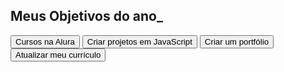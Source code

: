 <!DOCTYPE html>
<html lang="pt-br">
<head>
<meta charset="UTF-8">
<meta name="viewport" content="width=device-width, initial-scale=1.0">
<title>Meus objetivos do ano</title>
</head>


<!-- codigo omitido -->
<body>


  <section class="conteudo-principal">
    <h2 class="titulo-principal">Meus Objetivos do ano_</h2>
    <div class="botoes">
      <button class="botao">Cursos na Alura</button>
      <button class="botao">Criar projetos em JavaScript</button>
      <button class="botao">Criar um portfólio</button>
      <button class="botao">Atualizar meu currículo</button>


  </section>
 
</body>
</html>
